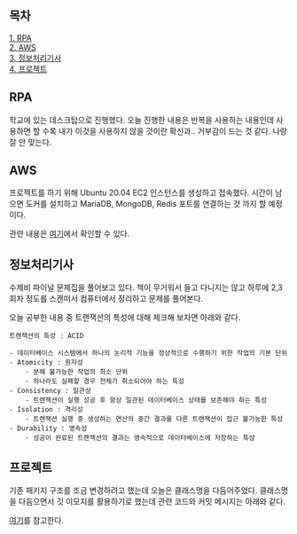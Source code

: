 ## 목차
[1. RPA](#rpa)   
[2. AWS](#aws)   
[3. 정보처리기사](#정보처리기사)  
[4. 프로젝트](#프로젝트)

## RPA
학교에 있는 데스크탑으로 진행했다. 오늘 진행한 내용은 반복을 사용하는 내용인데 사용하면 할 수록 내가 이것을 사용하지 않을 것이란 확신과.. 거부감이 드는 것 같다. 나랑 잘 안 맞는다.

## AWS
프로젝트를 하기 위해 Ubuntu 20.04 EC2 인스턴스를 생성하고 접속했다. 시간이 남으면 도커를 설치하고 MariaDB, MongoDB, Redis 포트를 연결하는 것 까지 할 예정이다.

관련 내용은 [여기](https://velog.io/@ohju96/MAC%EC%97%90%EC%84%9C-AWS-EC2-ubuntu-%EC%A0%91%EC%86%8D-%EB%B0%8F-Chmod-%EA%B0%84%EB%8B%A8-%EC%84%A4%EB%AA%85)에서 확인할 수 있다.

## 정보처리기사
수제비 파이널 문제집을 풀어보고 있다. 책이 무거워서 들고 다니지는 않고 하루에 2,3 회차 정도를 스캔떠서 컴퓨터에서 정리하고 문제를 풀어본다.

오늘 공부한 내용 중 트랜잭션의 특성에 대해 체크해 보자면 아래와 같다.
```text
트랜잭션의 특성 : ACID

- 데이터베이스 시스템에서 하나의 논리적 기능을 정상적으로 수행하기 위한 작업의 기본 단위
- Atomicity : 원자성
    - 분해 불가능한 작업의 최소 단위
    - 하나라도 실패할 경우 전체가 취소되어야 하는 특성
- Consistency : 일관성
    - 트랜잭션이 실행 성공 후 항상 일관된 데이터베이스 상태를 보존해야 하는 특성
- Isolation : 격리성
    - 트랜잭션 실행 중 생성하는 연산의 중간 결과를 다른 트랜잭션이 접근 불가능한 특성
- Durability : 영속성
    - 성공이 완료된 트랜잭션의 결과는 영속적으로 데이터베이스에 저장하는 특성
```

## 프로젝트
기존 패키지 구조를 조금 변경하려고 했는데 오늘은 클래스명을 다듬어주었다. 클래스명을 다듬으면서 깃 이모지를 활용하기로 했는데 관련 코드와 커밋 메시지는 아래와 같다.

[여기](https://github.com/ohju96/Refactoring-SPM/commit/91be5df3e2ca8b6c4eb218e3b3f7275e0cc051c1)를 참고한다.